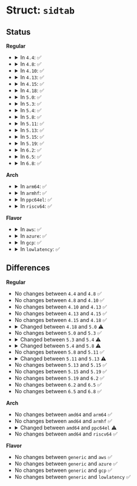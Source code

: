# Struct: <code>sidtab</code>

## Status
<b>Regular</b>
<ul>
<li>
<details>
<summary>In <code>4.4</code>: ✅</summary>

```c
struct sidtab {
    struct sidtab_node **htable;
    unsigned int nel;
    unsigned int next_sid;
    unsigned char shutdown;
    struct sidtab_node * cache[3];
    spinlock_t lock;
};
```
</details>
</li>
<li>
<details>
<summary>In <code>4.8</code>: ✅</summary>

```c
struct sidtab {
    struct sidtab_node **htable;
    unsigned int nel;
    unsigned int next_sid;
    unsigned char shutdown;
    struct sidtab_node * cache[3];
    spinlock_t lock;
};
```
</details>
</li>
<li>
<details>
<summary>In <code>4.10</code>: ✅</summary>

```c
struct sidtab {
    struct sidtab_node **htable;
    unsigned int nel;
    unsigned int next_sid;
    unsigned char shutdown;
    struct sidtab_node * cache[3];
    spinlock_t lock;
};
```
</details>
</li>
<li>
<details>
<summary>In <code>4.13</code>: ✅</summary>

```c
struct sidtab {
    struct sidtab_node **htable;
    unsigned int nel;
    unsigned int next_sid;
    unsigned char shutdown;
    struct sidtab_node * cache[3];
    spinlock_t lock;
};
```
</details>
</li>
<li>
<details>
<summary>In <code>4.15</code>: ✅</summary>

```c
struct sidtab {
    struct sidtab_node **htable;
    unsigned int nel;
    unsigned int next_sid;
    unsigned char shutdown;
    struct sidtab_node * cache[3];
    spinlock_t lock;
};
```
</details>
</li>
<li>
<details>
<summary>In <code>4.18</code>: ✅</summary>

```c
struct sidtab {
    struct sidtab_node **htable;
    unsigned int nel;
    unsigned int next_sid;
    unsigned char shutdown;
    struct sidtab_node * cache[3];
    spinlock_t lock;
};
```
</details>
</li>
<li>
<details>
<summary>In <code>5.0</code>: ✅</summary>

```c
struct sidtab {
    union sidtab_entry_inner roots[4];
    atomic_t count;
    struct sidtab_convert_params *convert;
    spinlock_t lock;
    atomic_t rcache[3];
    struct sidtab_isid_entry isids[27];
};
```
</details>
</li>
<li>
<details>
<summary>In <code>5.3</code>: ✅</summary>

```c
struct sidtab {
    union sidtab_entry_inner roots[4];
    atomic_t count;
    struct sidtab_convert_params *convert;
    spinlock_t lock;
    atomic_t rcache[3];
    struct sidtab_isid_entry isids[27];
};
```
</details>
</li>
<li>
<details>
<summary>In <code>5.4</code>: ✅</summary>

```c
struct sidtab {
    union sidtab_entry_inner roots[4];
    u32 count;
    struct sidtab_convert_params *convert;
    spinlock_t lock;
    u32 rcache[3];
    struct sidtab_isid_entry isids[27];
};
```
</details>
</li>
<li>
<details>
<summary>In <code>5.8</code>: ✅</summary>

```c
struct sidtab {
    union sidtab_entry_inner roots[4];
    u32 count;
    struct sidtab_convert_params *convert;
    spinlock_t lock;
    u32 cache_free_slots;
    struct list_head cache_lru_list;
    spinlock_t cache_lock;
    struct sidtab_isid_entry isids[27];
    struct hlist_head context_to_sid[512];
};
```
</details>
</li>
<li>
<details>
<summary>In <code>5.11</code>: ✅</summary>

```c
struct sidtab {
    union sidtab_entry_inner roots[4];
    u32 count;
    struct sidtab_convert_params *convert;
    spinlock_t lock;
    u32 cache_free_slots;
    struct list_head cache_lru_list;
    spinlock_t cache_lock;
    struct sidtab_isid_entry isids[27];
    struct hlist_head context_to_sid[512];
};
```
</details>
</li>
<li>
<details>
<summary>In <code>5.13</code>: ✅</summary>

```c
struct sidtab {
    union sidtab_entry_inner roots[4];
    u32 count;
    struct sidtab_convert_params *convert;
    bool frozen;
    spinlock_t lock;
    u32 cache_free_slots;
    struct list_head cache_lru_list;
    spinlock_t cache_lock;
    struct sidtab_isid_entry isids[27];
    struct hlist_head context_to_sid[512];
};
```
</details>
</li>
<li>
<details>
<summary>In <code>5.15</code>: ✅</summary>

```c
struct sidtab {
    union sidtab_entry_inner roots[4];
    u32 count;
    struct sidtab_convert_params *convert;
    bool frozen;
    spinlock_t lock;
    u32 cache_free_slots;
    struct list_head cache_lru_list;
    spinlock_t cache_lock;
    struct sidtab_isid_entry isids[27];
    struct hlist_head context_to_sid[512];
};
```
</details>
</li>
<li>
<details>
<summary>In <code>5.19</code>: ✅</summary>

```c
struct sidtab {
    union sidtab_entry_inner roots[4];
    u32 count;
    struct sidtab_convert_params *convert;
    bool frozen;
    spinlock_t lock;
    u32 cache_free_slots;
    struct list_head cache_lru_list;
    spinlock_t cache_lock;
    struct sidtab_isid_entry isids[27];
    struct hlist_head context_to_sid[512];
};
```
</details>
</li>
<li>
<details>
<summary>In <code>6.2</code>: ✅</summary>

```c
struct sidtab {
    union sidtab_entry_inner roots[4];
    u32 count;
    struct sidtab_convert_params *convert;
    bool frozen;
    spinlock_t lock;
    u32 cache_free_slots;
    struct list_head cache_lru_list;
    spinlock_t cache_lock;
    struct sidtab_isid_entry isids[27];
    struct hlist_head context_to_sid[512];
};
```
</details>
</li>
<li>
<details>
<summary>In <code>6.5</code>: ✅</summary>

```c
struct sidtab {
    union sidtab_entry_inner roots[4];
    u32 count;
    struct sidtab_convert_params *convert;
    bool frozen;
    spinlock_t lock;
    u32 cache_free_slots;
    struct list_head cache_lru_list;
    spinlock_t cache_lock;
    struct sidtab_isid_entry isids[27];
    struct hlist_head context_to_sid[512];
};
```
</details>
</li>
<li>
<details>
<summary>In <code>6.8</code>: ✅</summary>

```c
struct sidtab {
    union sidtab_entry_inner roots[4];
    u32 count;
    struct sidtab_convert_params *convert;
    bool frozen;
    spinlock_t lock;
    u32 cache_free_slots;
    struct list_head cache_lru_list;
    spinlock_t cache_lock;
    struct sidtab_isid_entry isids[27];
    struct hlist_head context_to_sid[512];
};
```
</details>
</li>
</ul>
<b>Arch</b>
<ul>
<li>
<details>
<summary>In <code>arm64</code>: ✅</summary>

```c
struct sidtab {
    union sidtab_entry_inner roots[4];
    u32 count;
    struct sidtab_convert_params *convert;
    spinlock_t lock;
    u32 rcache[3];
    struct sidtab_isid_entry isids[27];
};
```
</details>
</li>
<li>
<details>
<summary>In <code>armhf</code>: ✅</summary>

```c
struct sidtab {
    union sidtab_entry_inner roots[4];
    u32 count;
    struct sidtab_convert_params *convert;
    spinlock_t lock;
    u32 rcache[3];
    struct sidtab_isid_entry isids[27];
};
```
</details>
</li>
<li>
<details>
<summary>In <code>ppc64el</code>: ✅</summary>

```c
struct sidtab {
    union sidtab_entry_inner roots[3];
    u32 count;
    struct sidtab_convert_params *convert;
    spinlock_t lock;
    u32 rcache[3];
    struct sidtab_isid_entry isids[27];
};
```
</details>
</li>
<li>
<details>
<summary>In <code>riscv64</code>: ✅</summary>

```c
struct sidtab {
    union sidtab_entry_inner roots[4];
    u32 count;
    struct sidtab_convert_params *convert;
    spinlock_t lock;
    u32 rcache[3];
    struct sidtab_isid_entry isids[27];
};
```
</details>
</li>
</ul>
<b>Flavor</b>
<ul>
<li>
<details>
<summary>In <code>aws</code>: ✅</summary>

```c
struct sidtab {
    union sidtab_entry_inner roots[4];
    u32 count;
    struct sidtab_convert_params *convert;
    spinlock_t lock;
    u32 rcache[3];
    struct sidtab_isid_entry isids[27];
};
```
</details>
</li>
<li>
<details>
<summary>In <code>azure</code>: ✅</summary>

```c
struct sidtab {
    union sidtab_entry_inner roots[4];
    u32 count;
    struct sidtab_convert_params *convert;
    spinlock_t lock;
    u32 rcache[3];
    struct sidtab_isid_entry isids[27];
};
```
</details>
</li>
<li>
<details>
<summary>In <code>gcp</code>: ✅</summary>

```c
struct sidtab {
    union sidtab_entry_inner roots[4];
    u32 count;
    struct sidtab_convert_params *convert;
    spinlock_t lock;
    u32 rcache[3];
    struct sidtab_isid_entry isids[27];
};
```
</details>
</li>
<li>
<details>
<summary>In <code>lowlatency</code>: ✅</summary>

```c
struct sidtab {
    union sidtab_entry_inner roots[4];
    u32 count;
    struct sidtab_convert_params *convert;
    spinlock_t lock;
    u32 rcache[3];
    struct sidtab_isid_entry isids[27];
};
```
</details>
</li>
</ul>

## Differences
<b>Regular</b>
<ul>
<li>
No changes between <code>4.4</code> and <code>4.8</code> ✅
</li>
<li>
No changes between <code>4.8</code> and <code>4.10</code> ✅
</li>
<li>
No changes between <code>4.10</code> and <code>4.13</code> ✅
</li>
<li>
No changes between <code>4.13</code> and <code>4.15</code> ✅
</li>
<li>
No changes between <code>4.15</code> and <code>4.18</code> ✅
</li>
<li>
<details>
<summary>Changed between <code>4.18</code> and <code>5.0</code> ⚠️</summary>
<ul>
<li>
<b>Field added. </b>
<code>union sidtab_entry_inner roots[4]</code>
</li>
<li>
<b>Field added. </b>
<code>atomic_t count</code>
</li>
<li>
<b>Field added. </b>
<code>struct sidtab_convert_params *convert</code>
</li>
<li>
<b>Field added. </b>
<code>atomic_t rcache[3]</code>
</li>
<li>
<b>Field added. </b>
<code>struct sidtab_isid_entry isids[27]</code>
</li>
<li>
<b>Field removed. </b>
<code>struct sidtab_node **htable</code>
</li>
<li>
<b>Field removed. </b>
<code>unsigned int nel</code>
</li>
<li>
<b>Field removed. </b>
<code>unsigned int next_sid</code>
</li>
<li>
<b>Field removed. </b>
<code>unsigned char shutdown</code>
</li>
<li>
<b>Field removed. </b>
<code>struct sidtab_node * cache[3]</code>
</li>
</ul>
</details>
</li>
<li>
No changes between <code>5.0</code> and <code>5.3</code> ✅
</li>
<li>
<details>
<summary>Changed between <code>5.3</code> and <code>5.4</code> ⚠️</summary>
<ul>
<li>
<b>Field type changed. </b>
<code>atomic_t count</code> ➡️ <code>u32 count</code>
</li>
<li>
<b>Field type changed. </b>
<code>atomic_t rcache[3]</code> ➡️ <code>u32 rcache[3]</code>
</li>
</ul>
</details>
</li>
<li>
<details>
<summary>Changed between <code>5.4</code> and <code>5.8</code> ⚠️</summary>
<ul>
<li>
<b>Field added. </b>
<code>u32 cache_free_slots</code>
</li>
<li>
<b>Field added. </b>
<code>struct list_head cache_lru_list</code>
</li>
<li>
<b>Field added. </b>
<code>spinlock_t cache_lock</code>
</li>
<li>
<b>Field added. </b>
<code>struct hlist_head context_to_sid[512]</code>
</li>
<li>
<b>Field removed. </b>
<code>u32 rcache[3]</code>
</li>
</ul>
</details>
</li>
<li>
No changes between <code>5.8</code> and <code>5.11</code> ✅
</li>
<li>
<details>
<summary>Changed between <code>5.11</code> and <code>5.13</code> ⚠️</summary>
<ul>
<li>
<b>Field added. </b>
<code>bool frozen</code>
</li>
</ul>
</details>
</li>
<li>
No changes between <code>5.13</code> and <code>5.15</code> ✅
</li>
<li>
No changes between <code>5.15</code> and <code>5.19</code> ✅
</li>
<li>
No changes between <code>5.19</code> and <code>6.2</code> ✅
</li>
<li>
No changes between <code>6.2</code> and <code>6.5</code> ✅
</li>
<li>
No changes between <code>6.5</code> and <code>6.8</code> ✅
</li>
</ul>
<b>Arch</b>
<ul>
<li>
No changes between <code>amd64</code> and <code>arm64</code> ✅
</li>
<li>
No changes between <code>amd64</code> and <code>armhf</code> ✅
</li>
<li>
<details>
<summary>Changed between <code>amd64</code> and <code>ppc64el</code> ⚠️</summary>
<ul>
<li>
<b>Field type changed. </b>
<code>union sidtab_entry_inner roots[4]</code> ➡️ <code>union sidtab_entry_inner roots[3]</code>
</li>
</ul>
</details>
</li>
<li>
No changes between <code>amd64</code> and <code>riscv64</code> ✅
</li>
</ul>
<b>Flavor</b>
<ul>
<li>
No changes between <code>generic</code> and <code>aws</code> ✅
</li>
<li>
No changes between <code>generic</code> and <code>azure</code> ✅
</li>
<li>
No changes between <code>generic</code> and <code>gcp</code> ✅
</li>
<li>
No changes between <code>generic</code> and <code>lowlatency</code> ✅
</li>
</ul>

